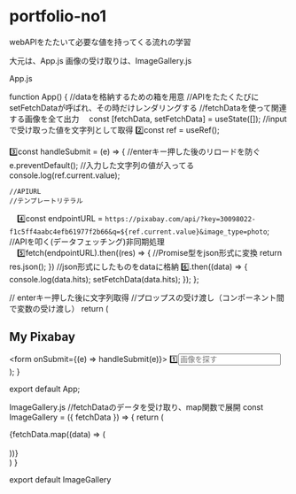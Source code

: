 # portfolio-no1

webAPIをたたいて必要な値を持ってくる流れの学習

大元は、App.js
画像の受け取りは、ImageGallery.js

App.js

function App() {
  //dataを格納するための箱を用意
  //APIをたたくたびにsetFetchDataが呼ばれ、その時だけレンダリングする
  //fetchDataを使って関連する画像を全て出力
 　const [fetchData, setFetchData] = useState([]);
  //inputで受け取った値を文字列として取得
   2️⃣const ref = useRef();

  3️⃣const handleSubmit = (e) => {
    //enterキー押した後のリロードを防ぐ
    e.preventDefault();
    //入力した文字列の値が入ってる
    console.log(ref.current.value);

    //APIURL
    //テンプレートリテラル
   　4️⃣const endpointURL = `https://pixabay.com/api/?key=30098022-f1c5ff4aabc4efb61977f2b66&q=${ref.current.value}&image_type=photo`;
    //APIを叩く(データフェッチング)非同期処理
   　5️⃣fetch(endpointURL).then((res) => {
      //Promise型をjson形式に変換
      return res.json();
    })
    //json形式にしたものをdataに格納
    6️⃣.then((data) => {
      console.log(data.hits);
      setFetchData(data.hits);
    });
  };
  
  
  // enterキー押した後に文字列取得
 //プロップスの受け渡し（コンポーネント間で変数の受け渡し）
  return (
    <div className="container">
      <h2>My Pixabay</h2>
      <form onSubmit={(e) => handleSubmit(e)}>
        1️⃣<input type="text" placeholder="画像を探す" ref={ref} />
      </form>
      <ImageGallery fetchData={fetchData} />
    </div>
  );
}

export default App;




ImageGallery.js
//fetchDataのデータを受け取り、map関数で展開
const ImageGallery = ({ fetchData }) => {
  return (
    <div>
      <div className="images-wrapper">
          {fetchData.map((data) => (
          <div className="image" key={data.id}>
            <a href={data.pageURL} target="_blank">  
              <img src={data.largeImageURL} alt="" /> 
            </a>
          </div>
          ))} 
      </div>
    </div>
  )
}

export default ImageGallery

